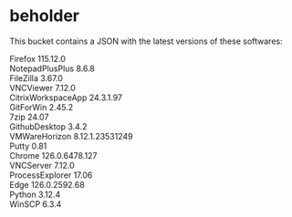 # beholder
This bucket contains a JSON with the latest versions of these softwares:

Firefox            115.12.0         
NotepadPlusPlus    8.6.8            
FileZilla          3.67.0           
VNCViewer          7.12.0           
CitrixWorkspaceApp 24.3.1.97        
GitForWin          2.45.2           
7zip               24.07            
GithubDesktop      3.4.2            
VMWareHorizon      8.12.1.23531249  
Putty              0.81             
Chrome             126.0.6478.127   
VNCServer          7.12.0           
ProcessExplorer    17.06            
Edge               126.0.2592.68    
Python             3.12.4           
WinSCP             6.3.4            



